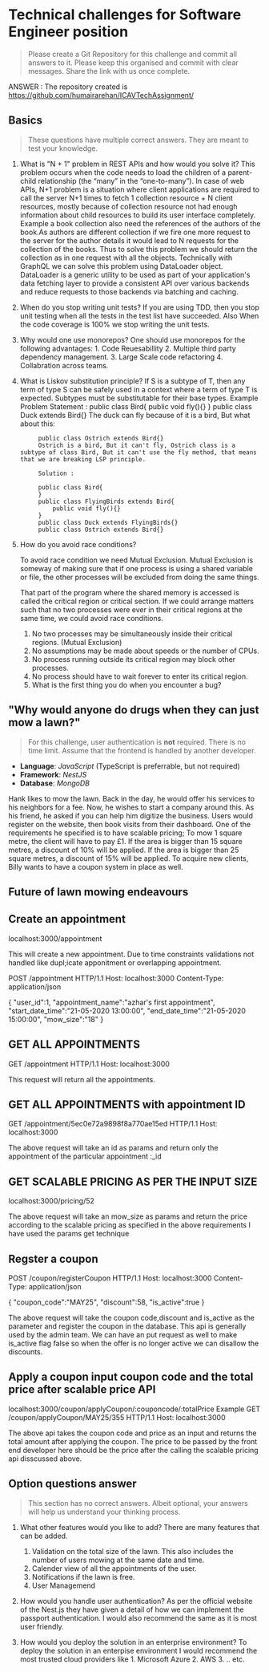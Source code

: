 # Technical challenges for Software Engineer position

> Please create a Git Repository for this challenge and commit all answers to it. Please keep this organised and commit with clear messages. Share the link with us once complete.

ANSWER : The repository created is
https://github.com/humairarehan/ICAVTechAssignment/

## Basics

> These questions have multiple correct answers. They are meant to test your knowledge.

1. What is "N + 1" problem in REST APIs and how would you solve it?
This problem occurs when the code needs to load the children of a parent-child relationship (the “many” in the “one-to-many”). 
    In case of web APIs, N+1 problem is a situation where client applications are required to call the server N+1 times to fetch 1 collection resource + N client resources, 
    mostly because of collection resource not had enough information about child resources to build its user interface completely.
    Example a book collection also need the references of the authors of the book.As authors are different collection if we fire one more request to the server 
    for the author details it would lead to N requests for the collection of the books.
    Thus to solve this problem we should return the collection as in one request with all the objects.
    Technically with GraphQL we can solve this problem using DataLoader object.
    DataLoader is a generic utility to be used as part of your application's data fetching layer to provide a consistent 
    API over various backends and reduce requests to those backends via batching and caching.
2. When do you stop writing unit tests?
    If you are using TDD, then you stop unit testing when all the tests in the test list have succeeded.
    Also When the code coverage is 100% we stop writing the unit tests.
3. Why would one use monorepos?
    One should use monorepos for the following advantages:
        1. Code Reuesabillity
        2. Multiple third party dependency management.
        3. Large Scale code refactoring
        4. Collabration across teams.
4. What is Liskov substitution principle?
    If S is a subtype of T, then any term of type S can be safely used in a context where a term of type T is expected.
    Subtypes must be substitutable for their base types.
    Example Problem Statement :
            public class Bird{
                public void fly(){}
            }
            public class Duck extends Bird{}
            The duck can fly because of it is a bird, But what about this:

            public class Ostrich extends Bird{}
            Ostrich is a bird, But it can't fly, Ostrich class is a subtype of class Bird, But it can't use the fly method, that means that we are breaking LSP principle.

            Solution :

            public class Bird{
            }
            public class FlyingBirds extends Bird{
                public void fly(){}
            }
            public class Duck extends FlyingBirds{}
            public class Ostrich extends Bird{} 

5. How do you avoid race conditions?

    To avoid race condition we need Mutual Exclusion. Mutual Exclusion is someway of making sure
    that if one process is using a shared variable or file, the other processes will be excluded from doing the
    same things.

    That part of the program where the shared memory is accessed is called the critical region or critical
    section. If we could arrange matters such that no two processes were ever in their critical regions at the
    same time, we could avoid race conditions. 

    1. No two processes may be simultaneously inside their critical regions. (Mutual Exclusion)
    2. No assumptions may be made about speeds or the number of CPUs.
    3. No process running outside its critical region may block other processes.
    4. No process should have to wait forever to enter its critical region.
    6. What is the first thing you do when you encounter a bug?




## "Why would anyone do drugs when they can just mow a lawn?"

> For this challenge, user authentication is **not** required. There is no time limit. Assume that the frontend is handled by another developer.

- **Language**: _JavaScript_ (TypeScript is preferrable, but not required)
- **Framework**: _NestJS_
- **Database**: _MongoDB_

Hank likes to mow the lawn. Back in the day, he would offer his services to his neighbors for a fee. Now, he wishes to start a company around this.
As his friend, he asked if you can help him digitize the business. Users would register on the website, then book visits from their dashboard. 
One of the requirements he specified is to have scalable pricing; 
To mow 1 square metre, the client will have to pay £1. 
If the area is bigger than 15 square metres, a discount of 10% will be applied. 
If the area is bigger than 25 square metres, a discount of 15% will be applied. 
To acquire new clients, Billy wants to have a coupon system in place as well.

## Future of lawn mowing endeavours

## Create an appointment

localhost:3000/appointment

This will create a new appointment. Due to time constraints validations not handled like dupl;icate apponitment or overlapping appointment.

POST /appointment HTTP/1.1
Host: localhost:3000
Content-Type: application/json

{
	"user_id":1,
	"appointment_name":"azhar's first appointment",
	"start_date_time":"21-05-2020 13:00:00",
	"end_date_time":"21-05-2020 15:00:00",
	"mow_size":"18"
}

## GET ALL APPOINTMENTS
GET /appointment HTTP/1.1
Host: localhost:3000

This request will return all the appointments.

## GET ALL APPOINTMENTS with appointment ID
GET /appointment/5ec0e72a9898f8a770ae15ed HTTP/1.1
Host: localhost:3000

The above request will take an id as params and return only the appointment of the particular appointment :_id


## GET SCALABLE PRICING AS PER THE INPUT SIZE
localhost:3000/pricing/52

The above request will take an mow_size as params and return the price according to the scalable pricing as specified in the above requirements
I have used the params get technique

## Regster a coupon
POST /coupon/registerCoupon HTTP/1.1
Host: localhost:3000
Content-Type: application/json

{
	"coupon_code":"MAY25",
	"discount":58,
	"is_active":true
}

The above request will take the coupon code,discount and is_active as the parameter and register the coupon in the database.
This api is generally used by the admin team.
We can have an put request as well to make is_active flag false so when the offer is no longer active we can disallow the discounts.

## Apply a coupon input coupon code and the total price after scalable price API

localhost:3000/coupon/applyCoupon/:couponcode/:totalPrice
Example 
GET /coupon/applyCoupon/MAY25/355 HTTP/1.1
Host: localhost:3000

The above api takes the coupon code and price as an input and returns the total amount after applying the coupon.
The price to be passed by the front end developer here should be the price after the calling the scalable pricing  api disscussed above.


## Option questions answer
> This section has no correct answers. Albeit optional, your answers will help us understand your thinking process.

1. What other features would you like to add?
    There are many features that can be added.
    1. Validation on the total size of the lawn. This also includes the number of users mowing at the same date and time.
    2. Calender view of all the appointments of the user.
    3. Notifications if the lawn is free.
    4. User Managemend

2. How would you handle user authentication?
    As per the official website of the Nest.js they have given a detail of how we can implement the passport authentication.
    I would also recommend the same as it is most user friendly.
3. How would you deploy the solution in an enterprise environment?
    To deploy the solution in an enterpise environment I would recommend the most trusted cloud providers like 
        1. Microsoft Azure
        2. AWS
        3. .. etc.
